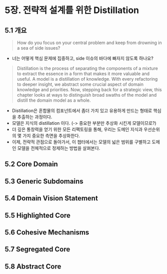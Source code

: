 # 5장. 전략적 설계를 위한 Distillation
## 5.1 개요
> How do you focus on your central problem and keep from drowning in a sea of side issues?
- 너는 어떻게 핵심 문제에 집중하고, side 이슈의 바다에 빠자지 않도록 하나요?

> Distillation is the process of separating the components of a mixture to extract the essence in a form that makes it more valuable and useful. A model is a distillation of knowledge. With every refactoring to deeper insight, we abstract some crucial aspect of domain knowledge and priorities. Now, stepping back for a strategic view, this chapter looks at ways to distinguish broad swaths of the model and distill the domain model as a whole.

- Distillation은 혼합물의 컴포넌트에서 좀더 가치 있고 유용하게 만드는 형태로 핵심을 추출하는 과정이다. 
- 모델은 지식의 distillation 이다. (-> 중요한 부분만 추상화 시킨게 모델이므로?)
- 더 깊은 통창력을 얻기 위한 모든 리팩토링을 통해, 우리는 도메인 지식과 우선순위의 몇 가지 중요한 측면을 추상화한다.
- 이제, 전략적 관점으로 돌아가서, 이 챕터에서는 모델의 넓은 범위를 구별하고 도메인 모델을 전체적으로 정제하는 방법을 살펴본다.


## 5.2 Core Domain
## 5.3 Generic Subdomains
## 5.4 Domain Vision Statement
## 5.5 Highlighted Core
## 5.6 Cohesive Mechanisms
## 5.7 Segregated Core
## 5.8 Abstract Core


